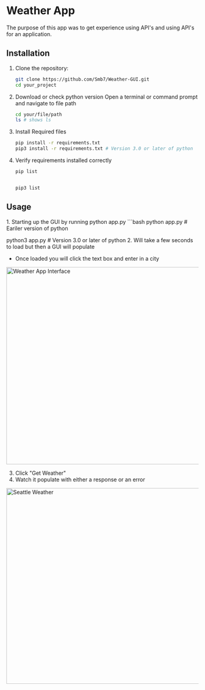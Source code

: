 
# Weather App
<p> The purpose of this app was to get experience using API's and using API's for an application. 
</p>

## Installation

1. Clone the repository:
   ```bash
   git clone https://github.com/Smb7/Weather-GUI.git
   cd your_project
3. Download or check python version
   Open a terminal or command prompt and navigate to file path
   ```bash
   cd your/file/path
   ls # shows ls 
5. Install Required files
   ```bash
   pip install -r requirements.txt
   pip3 install -r requirements.txt # Version 3.0 or later of python
6. Verify requirements installed correctly
   ```bash 
   pip list


   pip3 list

## Usage
<p>
1. Starting up the GUI by running python app.py 
   ```bash
   python app.py # Eariler version of python
   
   python3 app.py # Version 3.0 or later of python
2. Will take a few seconds to load but then a GUI will populate
  - Once loaded you will click the text box and enter in a city
  <img width="516" alt="Weather App Interface" src="https://github.com/Smb7/Weather-GUI/assets/104172841/27a6158b-406c-43b8-bc37-37d10d4bc2e0">

3. Click "Get Weather"
4. Watch it populate with either a response or an error
  <img width="512" alt="Seattle Weather" src="https://github.com/Smb7/Weather-GUI/assets/104172841/6ded474f-82c2-4233-af47-887e254ff041">
</p>
